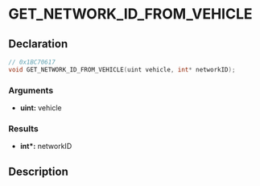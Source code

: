 # GET_NETWORK_ID_FROM_VEHICLE

## Declaration
```cpp
// 0x1BC70617
void GET_NETWORK_ID_FROM_VEHICLE(uint vehicle, int* networkID);
```

### Arguments
- **uint:** vehicle

### Results
- **int\*:** networkID

## Description
